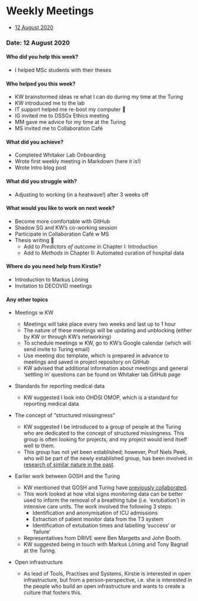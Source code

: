 # Weekly Meetings

* [12 August 2020](#date-12-august-2020)

### Date: 12 August 2020

#### Who did you help this week?

* I helped MSc students with their theses

#### Who helped you this week?

* KW brainstormed ideas re what I can do during my time at the Turing
* KW introduced me to the lab
* IT support helped me re-boot my computer :pray:
* IG invited me to DSSGx Ethics meeting
* MM gave me advice for my time at the Turing
* MS invited me to Collaboration Café

#### What did you achieve?

* Completed Whitaker Lab Onboarding
* Wrote first weekly meeting in Markdown (here it is!)
* Wrote Intro blog post

#### What did you struggle with?

* Adjusting to working (in a heatwave!) after 3 weeks off

#### What would you like to work on next week?

* Become more comfortable with GitHub
* Shadow SG and KW’s co-working session
* Participate in Collaboration Café w MS
* Thesis writing :book: 
    * Add to _Predictors of outcome_ in Chapter I: Introduction
    * Add to _Methods_ in Chapter II: Automated curation of hospital data
    
#### Where do you need help from Kirstie?

* Introduction to Markus Löning
* Invitation to DECOVID meetings

#### Any other topics

* Meetings w KW

	* Meetings will take place every two weeks and last up to 1 hour
	* The nature of these meetings will be updating and unblocking (either by KW or through KW’s networking)
	* To schedule meetings w KW, go to KW’s Google calendar (which will send invite to Turing email)
	* Use meeting doc template, which is prepared in advance to meetings and saved in project repository on GitHub
	* KW advised that additional information about meetings and general ‘settling in’ questions can be found on Whitaker lab GitHub page

* Standards for reporting medical data

	* KW suggested I look into OHDSI OMOP, which is a standard for reporting medical data

* The concept of “structured missingness”

	* KW suggested I be introduced to a group of people at the Turing who are dedicated to the concept of structured missingness. This group is often looking for projects, and my project would lend itself well to them.
  * This group has not yet been established; however, Prof Niels Peek, who will be part of the newly established group, has been involved in [research of similar nature in the past](https://www.turing.ac.uk/research/research-projects/advancing-methodology-predictive-healthcare).

* Earlier work between GOSH and the Turing

	* KW mentioned that GOSH and Turing have [previously collaborated](https://www.turing.ac.uk/sites/default/files/2020-02/the_alan_turing_institute_data_study_group_final_report_-_great_ormond_street_hospital.pdf).
    * This work looked at how vital signs monitoring data can be better used to inform the removal of a breathing tube (i.e. ‘extubation’) in intensive care units. The work involved the following 3 steps:
        * Identification and anonymisation of ICU admissions
        * Extraction of patient monitor data from the T3 system
        * Identification of extubation times and labelling ‘success’ or ‘failure’
    * Representatives from DRIVE were Ben Margetts and John Booth.
    * KW suggested being in touch with Markus Löning and Tony Bagnall at the Turing. 

* Open infrastructure

	* As lead of Tools, Practises and Systems, Kirstie is interested in open infrastructure, but from a person-perspective, i.e. she is interested in the people who build an open infrastructure and wants to create a culture that fosters this. 
